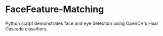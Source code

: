 # FaceFeature-Matching
Python script demonstrates face and eye detection using OpenCV's Haar Cascade classifiers.
